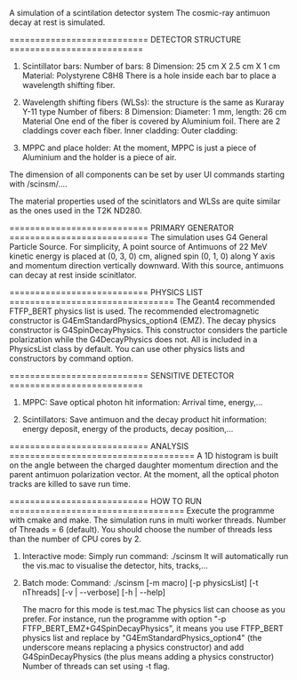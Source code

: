 A simulation of a scintilation detector system
The cosmic-ray antimuon decay at rest is simulated.

=========================== DETECTOR STRUCTURE ==========================
1. Scintillator bars:
	Number of bars: 8
	Dimension: 25 cm X 2.5 cm X 1 cm
	Material: Polystyrene C8H8
	There is a hole inside each bar to place a wavelength shifting fiber.
	
2. Wavelength shifting fibers (WLSs): the structure is the same as Kuraray Y-11 type
	Number of fibers: 8
	Dimension: Diameter: 1 mm, length: 26 cm
	Material
	One end of the fiber is covered by Aluminium foil.
	There are 2 claddings cover each fiber.
	Inner cladding:
	Outer cladding:
	
3. MPPC and place holder:
	At the moment, MPPC is just a piece of Aluminium and the holder is a piece of air.
	
The dimension of all components can be set by user UI commands starting with /scinsm/....
	
The material properties used of the scinitlators and WLSs are quite similar as the ones used in the T2K ND280.
	
=========================== PRIMARY GENERATOR ===========================
The simulation uses G4 General Particle Source.
For simplicity, A point source of Antimuons of 22 MeV kinetic energy is placed at (0, 3, 0) cm, aligned spin (0, 1, 0) along Y axis and momentum direction vertically downward. With this source, antimuons can decay at rest inside scinitlator.

=========================== PHYSICS LIST ================================
The Geant4 recommended FTFP_BERT physics list is used. The recommended electromagnetic constructor is G4EmStandardPhysics_option4 (EMZ).
The decay physics constructor is G4SpinDecayPhysics. This constructor considers the particle polarization while the G4DecayPhysics does not.
All is included in a PhysicsList class by default.
You can use other physics lists and constructors by command option.

=========================== SENSITIVE DETECTOR ==========================
1. MPPC: Save optical photon hit information: Arrival time, energy,...

2. Scintillators: Save antimuon and the decay product hit information: energy deposit, energy of the products, decay position,...

=========================== ANALYSIS ====================================
A 1D histogram is built on the angle between the charged daughter momentum direction and the parent antimuon polarization vector.
At the moment, all the optical photon tracks are killed to save run time.

=========================== HOW TO RUN ==================================
Execute the programme with cmake and make.
The simulation runs in multi worker threads. Number of Threads = 6 (default). You should choose the number of threads less than the number of CPU cores by 2.

1. Interactive mode:
	Simply run command: ./scinsm
	It will automatically run the vis.mac to visualise the detector, hits, tracks,...
	
2. Batch mode:
	Command: ./scinsm [-m macro] [-p physicsList] [-t nThreads] [-v | --verbose] [-h | --help]
	
	The macro for this mode is test.mac
	The physics list can choose as you prefer. For instance, run the programme with option "-p FTFP_BERT_EMZ+G4SpinDecayPhysics", it means you use FTFP_BERT physics list and replace by "G4EmStandardPhysics_option4" (the underscore means replacing a physics constructor) and add G4SpinDecayPhysics (the plus means adding a physics constructor)
	Number of threads can set using -t flag.
